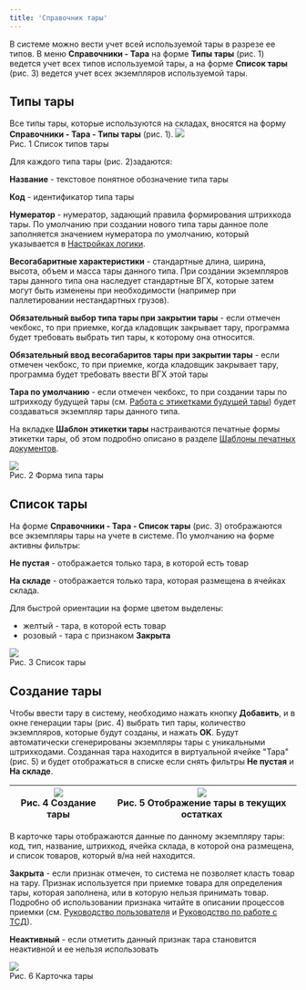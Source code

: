 ```yaml
---
title: 'Справочник тары'
---
```


В системе можно вести учет всей используемой тары в разрезе ее типов. В меню **Справочники - Тара** на форме **Типы тары** (рис. 1) ведется учет всех типов используемой тары, 
а на форме **Список тары** (рис. 3) ведется учет всех экземпляров используемой тары.

## Типы тары

Все типы тары, которые используются на складах, вносятся на форму **Справочники - Тара - Типы тары** (рис. 1). 
![](img/dir_tare1.png)  
Рис. 1 Список типов тары  

Для каждого типа тары (рис. 2)задаются:

**Название** - текстовое понятное обозначение типа тары

**Код** - идентификатор типа тары

**Нумератор** - нумератор, задающий правила формирования штрихкода тары. По умолчанию при создании нового типа тары данное поле заполняется значением нумератора 
по умолчанию, который указывается в [Настройках логики](../set_logics/system_set_logic.md).

**Весогабаритные характеристики** - стандартные длина, ширина, высота, объем и масса тары данного типа.  При создании экземпляров тары данного типа она 
наследует стандартные ВГХ, которые затем могут быть изменены при необходимости (например при паллетировании нестандартных грузов).

**Обязательный выбор типа тары при закрытии тары** - если отмечен чекбокс, то при приемке, когда кладовщик закрывает тару, 
программа будет требовать выбрать тип тары, к которому она относится.

**Обязательный ввод весогабаритов тары при закрытии тары** - если отмечен чекбокс, то при приемке, когда кладовщик закрывает тару, 
программа будет требовать ввести ВГХ этой тары

**Тара по умолчанию** - если отмечен чекбокс, то при создании тары по штрихкоду будущей тары 
(см. [Работа с этикетками будущей тары](../print/label_tare.md)) будет создаваться экземпляр тары данного типа.

На вкладке **Шаблон этикетки тары** настраиваются печатные формы этикетки тары, 
об этом подробно описано в разделе [Шаблоны печатных документов](http://documentation.luxsoft.by/login.action?os_destination=%2Fpages%2Fviewpage.action%3FpageId%3D97014611&permissionViolation=true).


![](img/dir_tare2.png)  
Рис. 2 Форма типа тары


## Список тары

На форме **Справочники - Тара - Список тары** (рис. 3) отображаются все экземпляры тары на учете в системе. По умолчанию на форме активны фильтры:

**Не пустая** - отображается только тара, в которой есть товар

**На складе** - отображается только тара, которая размещена в ячейках склада.

Для быстрой ориентации на форме цветом выделены:

- желтый - тара, в которой есть товар
- розовый - тара с признаком **Закрыта**

![](img/dir_tare3.png)  
Рис. 3 Список тары  


## Создание тары

Чтобы ввести тару в систему, необходимо нажать кнопку **Добавить**, и в окне генерации тары (рис. 4) выбрать тип тары, количество экземпляров, 
которые будут созданы, и нажать **OK**. Будут автоматически сгенерированы экземпляры тары с уникальными штрихкодами. 
Созданная тара находится в виртуальной ячейке "Тара" (рис. 5) и будет отображаться в списке если снять фильтры **Не пустая** и **На складе**.

| ![](img/dir_tare4.png)<br/>Рис. 4 Создание тары    | ![](img/dir_tare5.png)<br/>Рис. 5 Отображение тары в текущих остатках |
|----------------------------------------------------|-----------------------------------------------------------------------|

В карточке тары отображаются данные по данному экземпляру тары: код, тип, название, штрихкод, ячейка склада, в которой она размещена, 
и список товаров, который в/на ней находится.

**Закрыта** - если признак отмечен, то система не позволяет класть товар на тару. Признак используется при приемке товара для определения тары, 
которая заполнена, или в которую нельзя принимать товар. Подробно об использовании признака читайте в описании процессов приемки 
(см. [Руководство пользователя](../../manual/manual.md) и [Руководство по работе с ТСД](../../tsd/tsd.md)).

**Неактивный** - если отметить данный признак тара становится неактивной и ее нельзя использовать

![](img/dir_tare6.png)  
Рис. 6 Карточка тары  



